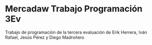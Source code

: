 # Mercadaw Trabajo Programación 3Ev

Trabajo de programación de la tercera evaluación de Erik Herrera, Iván Rafael, Jesús Pérez y Diego Madroñero 
